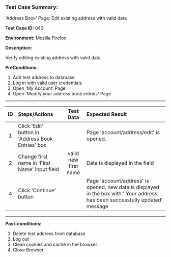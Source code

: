 
### Test Case Summary:

'Address Book' Page: Edit existing address with valid data

**Test Case ID:** 043

**Environment:** Mozilla Firefox

**Description:**

Verify editing existing address with valid data

**PreConditions:**
1. Add test address to database
2. Log in with valid user credentials
3. Open 'My Account' Page
4. Open 'Modify your address book entries' Page

---

|      ID       | Steps/Actions            |  Test Data  | Expected Result |
|:------------:|:------------------------|:---------------:|:---------------|
|1| Click 'Edit' button in 'Address Book Entries' box | | Page 'account/address/edit' is opened.
|2| Change first name in 'First Name' input field | valid new first name | Data is displayed in the field                 
|4| Click 'Continue' button |  | Page 'account/address' is opened, new data is displayed in the box with ' Your address has been successfully updated' message
---

**Post-conditions:**
1. Delete test address from database
2. Log out
3. Clean cookies and cache in the browser
4. Close Browser